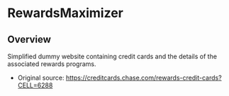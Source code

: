 # RewardsMaximizer

## Overview

Simplified dummy website containing credit cards and the details of the associated rewards programs.
- Original source: https://creditcards.chase.com/rewards-credit-cards?CELL=6288